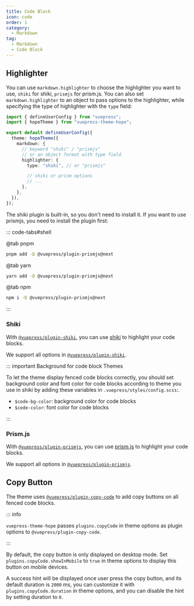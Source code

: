 ```yaml
---
title: Code Block
icon: code
order: 1
category:
  - Markdown
tag:
  - Markdown
  - Code Block
---
```


## Highlighter

You can use `markdown.highlighter` to choose the highlighter you want to use, `shiki` for shiki, `prismjs` for prism.js. You can also set `markdown.highlighter` to an object to pass options to the highlighter, while specifying the type of highlighter with the `type` field:

```ts twoslash {9} title=".vuepress/config.ts"
import { defineUserConfig } from "vuepress";
import { hopeTheme } from "vuepress-theme-hope";

export default defineUserConfig({
  theme: hopeTheme({
    markdown: {
      // keyword "shiki" / "prismjs"
      // or an object format with type field
      highlighter: {
        type: "shiki", // or "prismjs"

        // shiki or prism options
        // ...
      },
    },
  }),
});
```

The shiki plugin is built-in, so you don't need to install it. If you want to use prismjs, you need to install the plugin first:

::: code-tabs#shell

@tab pnpm

```bash
pnpm add -D @vuepress/plugin-prismjs@next
```

@tab yarn

```bash
yarn add -D @vuepress/plugin-prismjs@next
```

@tab npm

```bash
npm i -D @vuepress/plugin-prismjs@next
```

:::

### Shiki

With [`@vuepress/plugin-shiki`][shiki], you can use [shiki](https://shiki.style) to highlight your code blocks.

We support all options in [`@vuepress/plugin-shiki`][shiki].

::: important Background for code block Themes

To let the theme display fenced code blocks correctly, you should set background color and font color for code blocks according to theme you use in shiki by adding these variables in `.vuepress/styles/config.scss`:.

- `$code-bg-color`: background color for code blocks
- `$code-color`: font color for code blocks

:::

### Prism.js

With [`@vuepress/plugin-prismjs`][prismjs], you can use [prism.js](https://prismjs.com) to highlight your code blocks.

We support all options in [`@vuepress/plugin-prismjs`][prismjs].

## Copy Button

The theme uses [`@vuepress/plugin-copy-code`][copy-code] to add copy buttons on all fenced code blocks.

::: info

`vuepress-theme-hope` passes `plugins.copyCode` in theme options as plugin options to `@vuepress/plugin-copy-code`.

:::

By default, the copy button is only displayed on desktop mode. Set `plugins.copyCode.showInMobile` to `true` in theme options to display this button on mobile devices.

A success hint will be displayed once user press the copy button, and its default duration is `2000` ms, you can customize it with `plugins.copyCode.duration` in theme options, and you can disable the hint by setting duration to `0`.

[copy-code]: https://ecosystem.vuejs.press/plugins/features/copy-code.html
[prismjs]: https://ecosystem.vuejs.press/plugins/markdown/prismjs.html
[shiki]: https://ecosystem.vuejs.press/plugins/markdown/shiki.html
